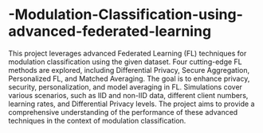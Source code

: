 # -Modulation-Classification-using-advanced-federated-learning
This project leverages advanced Federated Learning (FL) techniques for modulation classification using the given dataset. 
Four cutting-edge FL methods are explored, including Differential Privacy, Secure Aggregation, Personalized FL, and Matched Averaging. 
The goal is to enhance privacy, security, personalization, and model averaging in FL. Simulations cover various scenarios, 
such as IID and non-IID data, different client numbers, learning rates, and Differential Privacy levels. 
The project aims to provide a comprehensive understanding of the performance of these advanced techniques in the context of modulation classification.
